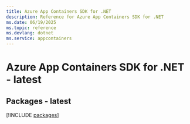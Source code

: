 ```yaml
---
title: Azure App Containers SDK for .NET
description: Reference for Azure App Containers SDK for .NET
ms.date: 06/19/2025
ms.topic: reference
ms.devlang: dotnet
ms.service: appcontainers
---
```

# Azure App Containers SDK for .NET - latest
## Packages - latest
[!INCLUDE [packages](app-containers-index.md)]